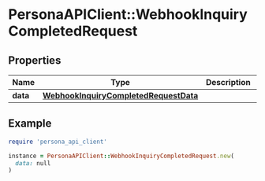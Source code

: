 # PersonaAPIClient::WebhookInquiryCompletedRequest

## Properties

| Name | Type | Description | Notes |
| ---- | ---- | ----------- | ----- |
| **data** | [**WebhookInquiryCompletedRequestData**](WebhookInquiryCompletedRequestData.md) |  | [optional] |

## Example

```ruby
require 'persona_api_client'

instance = PersonaAPIClient::WebhookInquiryCompletedRequest.new(
  data: null
)
```

